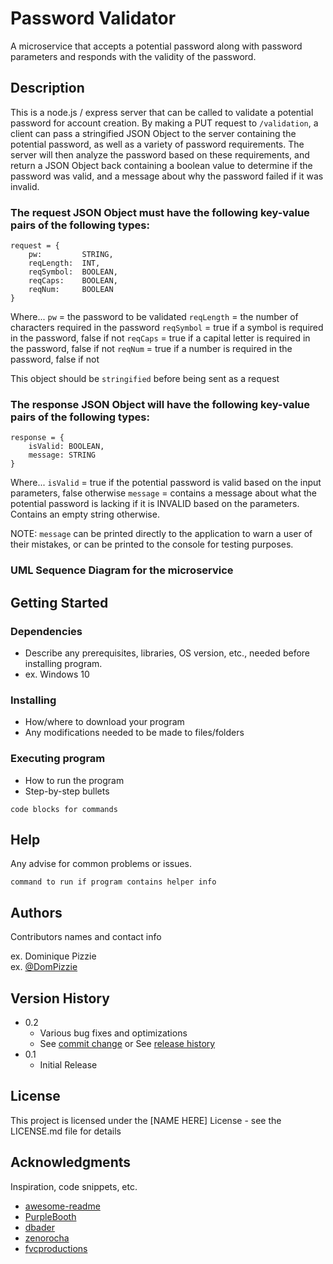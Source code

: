 # Password Validator

A microservice that accepts a potential password along with password parameters and responds with the validity of the password.

## Description

This is a node.js / express server that can be called to validate a potential password for account creation. By making a PUT request to `/validation`, a client can pass a stringified JSON Object to the server containing the potential password, as well as a variety of password requirements. The server will then analyze the password based on these requirements, and return a JSON Object back containing a boolean value to determine if the password was valid, and a message about why the password failed if it was invalid.

### The request JSON Object must have the following key-value pairs of the following types:

```
request = {
    pw:         STRING,
    reqLength:  INT,
    reqSymbol:  BOOLEAN,
    reqCaps:    BOOLEAN,
    reqNum:     BOOLEAN
}

```

Where...
`pw`        = the password to be validated
`reqLength` = the number of characters required in the password
`reqSymbol` = true if a symbol is required in the password, false if not
`reqCaps`   = true if a capital letter is required in the password, false if not
`reqNum`    = true if a number is required in the password, false if not

This object should be `stringified` before being sent as a request

### The response JSON Object will have the following key-value pairs of the following types:

```
response = {
    isValid: BOOLEAN,
    message: STRING
}
```

Where...
`isValid` = true if the potential password is valid based on the input parameters, false otherwise
`message` = contains a message about what the potential password is lacking if it is INVALID based on the parameters. Contains an empty string otherwise.


NOTE: `message` can be printed directly to the application to warn a user of their mistakes, or can be printed to the console for testing purposes.

### UML Sequence Diagram for the microservice

[](PasswordValidator.png)

## Getting Started

### Dependencies

* Describe any prerequisites, libraries, OS version, etc., needed before installing program.
* ex. Windows 10

### Installing

* How/where to download your program
* Any modifications needed to be made to files/folders

### Executing program

* How to run the program
* Step-by-step bullets
```
code blocks for commands
```

## Help

Any advise for common problems or issues.
```
command to run if program contains helper info
```

## Authors

Contributors names and contact info

ex. Dominique Pizzie  
ex. [@DomPizzie](https://twitter.com/dompizzie)

## Version History

* 0.2
    * Various bug fixes and optimizations
    * See [commit change]() or See [release history]()
* 0.1
    * Initial Release

## License

This project is licensed under the [NAME HERE] License - see the LICENSE.md file for details

## Acknowledgments

Inspiration, code snippets, etc.
* [awesome-readme](https://github.com/matiassingers/awesome-readme)
* [PurpleBooth](https://gist.github.com/PurpleBooth/109311bb0361f32d87a2)
* [dbader](https://github.com/dbader/readme-template)
* [zenorocha](https://gist.github.com/zenorocha/4526327)
* [fvcproductions](https://gist.github.com/fvcproductions/1bfc2d4aecb01a834b46)